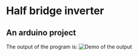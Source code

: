 # Half bridge inverter

## An arduino project

The output of the program is:
![Demo of the output](https://github.com/mahbuba26/Half-bridge-inverter/issues/1#issuecomment-2016533551])
 

